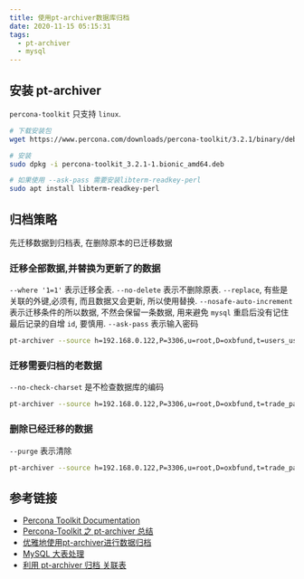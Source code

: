 ```yaml
---
title: 使用pt-archiver数据库归档
date: 2020-11-15 05:15:31
tags:
  - pt-archiver
  - mysql
---
```


## 安装 pt-archiver
`percona-toolkit` 只支持 `linux`.
```bash
# 下载安装包
wget https://www.percona.com/downloads/percona-toolkit/3.2.1/binary/debian/bionic/x86_64/percona-toolkit_3.2.1-1.bionic_amd64.deb

# 安装
sudo dpkg -i percona-toolkit_3.2.1-1.bionic_amd64.deb

# 如果使用 --ask-pass 需要安装libterm-readkey-perl
sudo apt install libterm-readkey-perl
```

## 归档策略
先迁移数据到归档表, 在删除原本的已迁移数据

### 迁移全部数据,并替换为更新了的数据
`--where '1=1'` 表示迁移全表. `--no-delete` 表示不删除原表. `--replace`, 有些是关联的外键,必须有, 而且数据又会更新, 所以使用替换. `--nosafe-auto-increment` 表示迁移条件的所以数据, 不然会保留一条数据, 用来避免 `mysql` 重启后没有记住最后记录的自增 `id`, 要慎用.  `--ask-pass` 表示输入密码

```bash
pt-archiver --source h=192.168.0.122,P=3306,u=root,D=oxbfund,t=users_userprofile,A=utf8 --dest h=192.168.0.122,P=3306,u=root,D=axbfund,t=users_userprofile,A=utf8 --charset=utf8 --where '1=1' --progress 500 --txn-size=1000 --statistics --no-delete --replace  --nosafe-auto-increment --ask-pass
```

### 迁移需要归档的老数据
`--no-check-charset` 是不检查数据库的编码
```bash
pt-archiver --source h=192.168.0.122,P=3306,u=root,D=oxbfund,t=trade_payrecorder,A=utf8 --dest h=192.168.0.122,P=3306,u=root,D=axbfund,t=trade_payrecorder,A=utf8 --charset=utf8 --where 'classorder_info_id in (SELECT order_info_id FROM trade_orderresell where resell_status="RESELL_FINISHED" and match_time < "2020-07-01")' --progress 500 --txn-size=1000 --statistics --no-delete  --no-check-charset --ask-pass
```

### 删除已经迁移的数据
`--purge` 表示清除
```bash
pt-archiver --source h=192.168.0.122,P=3306,u=root,D=oxbfund,t=trade_payrecorder,A=utf8 --charset=utf8 --where 'classorder_info_id in (SELECT order_info_id FROM trade_orderresell where resell_status="RESELL_FINISHED" and match_time < "2020-07-01")' --progress 500 --txn-size=1000 --statistics --no-check-charset  --purge --ask-pass
```

## 参考链接
- [Percona Toolkit Documentation](https://www.percona.com/doc/percona-toolkit/LATEST/index.html)
- [Percona-Toolkit 之 pt-archiver 总结](https://www.cnblogs.com/dbabd/p/10721857.html)
- [优雅地使用pt-archiver进行数据归档](https://juejin.im/post/6844903517954506759)
- [MySQL 大表处理](https://yangxikun.github.io/mysql/2019/10/29/mysql-big-table.html)
- [利用 pt-archiver 归档 关联表](https://www.jianshu.com/p/24a898fa62c0)